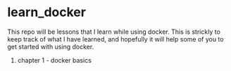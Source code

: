 # learn_docker
This repo will be lessons that I learn while using docker.  This is strickly to keep track of what I have learned, and hopefully it will help some of you to get started with using docker.

1. chapter 1 - docker basics

